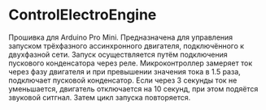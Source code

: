 # ControlElectroEngine

Прошивка для Arduino Pro Mini.
Предназначена для управления запуском трёхфазного ассинхронного двигателя, подключённого к двухфазной сети.
Запуск осуществляется путём подключения пускового конденсатора через реле.
Микроконтроллер замеряет ток через фазу двигателя и при превышении значения тока в 1.5 раза, подключает пусковой конденсатор.
Если через 3 секунды ток не уменьшается, двигатель отключается на 10 секунд, при этом подяётся звуковой ситгнал.
Затем цикл запуска повторяется.
